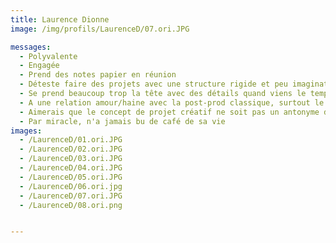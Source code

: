 ```yaml
---
title: Laurence Dionne
image: /img/profils/LaurenceD/07.ori.JPG

messages:
  - Polyvalente
  - Engagée
  - Prend des notes papier en réunion
  - Déteste faire des projets avec une structure rigide et peu imaginative
  - Se prend beaucoup trop la tête avec des détails quand viens le temps de planifier un projet
  - A une relation amour/haine avec la post-prod classique, surtout le montage
  - Aimerais que le concept de projet créatif ne soit pas un antonyme du concept du sommeil
  - Par miracle, n'a jamais bu de café de sa vie
images:
  - /LaurenceD/01.ori.JPG
  - /LaurenceD/02.ori.JPG
  - /LaurenceD/03.ori.JPG
  - /LaurenceD/04.ori.JPG
  - /LaurenceD/05.ori.JPG
  - /LaurenceD/06.ori.jpg
  - /LaurenceD/07.ori.JPG
  - /LaurenceD/08.ori.png


---
```






  
  

 
 
 


